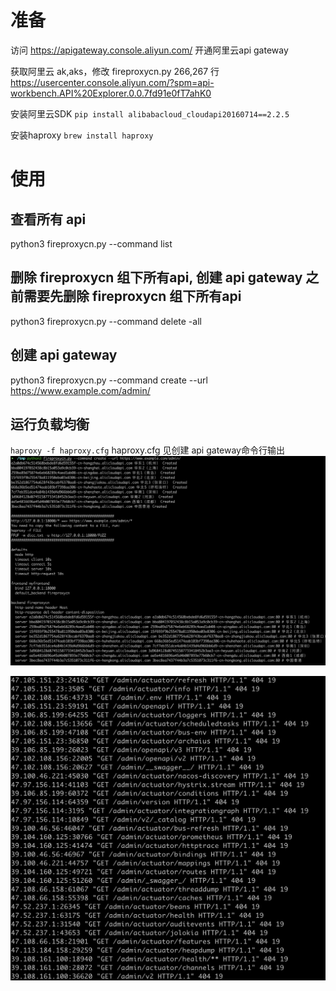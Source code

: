 # 准备
访问 https://apigateway.console.aliyun.com/ 开通阿里云api gateway

获取阿里云 ak,aks，修改 fireproxycn.py 266,267 行
https://usercenter.console.aliyun.com/?spm=api-workbench.API%20Explorer.0.0.7fd91e0fT7ahK0


安装阿里云SDK
`pip install alibabacloud_cloudapi20160714==2.2.5`

安装haproxy
`brew install haproxy`



# 使用
## 查看所有 api
python3 fireproxycn.py --command list 
## 删除 fireproxycn 组下所有api, 创建 api gateway 之前需要先删除 fireproxycn 组下所有api
python3 fireproxycn.py --command delete -all 
## 创建 api gateway
python3 fireproxycn.py --command create --url https://www.example.com/admin/ 

## 运行负载均衡
`haproxy -f haproxy.cfg` haproxy.cfg 见创建 api gateway命令行输出
![create](./create.png)

![fireproxycn](./fireproxycn.png)
